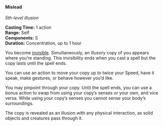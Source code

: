 #### Mislead
<!-- TODO Check and tag this spell -->
<!-- markdownlint-disable-next-line no-emphasis-as-heading -->
_5th-level illusion_

**Casting Time:** 1 action \
**Range:** Self \
**Components:** S \
**Duration:** Concentration, up to 1 hour

You become [invisible](#Conditions_invisible).
Simultaneously, an illusory copy of you appears where you’re standing.
This invisibility ends when you cast a spell but the copy lasts until the spell ends.

You can use an action to move your copy up to twice your Speed, have it speak, make gestures, or behave however you’d like.

You may pinpoint through your copy.
Until the spell ends, you can use a bonus action to swap from using your copy’s senses or your own, and vice versa.
While using your copy’s senses you cannot sense your body’s surroundings.

The copy is revealed as an illusion with any physical interaction, as solid objects and creatures pass through it.
